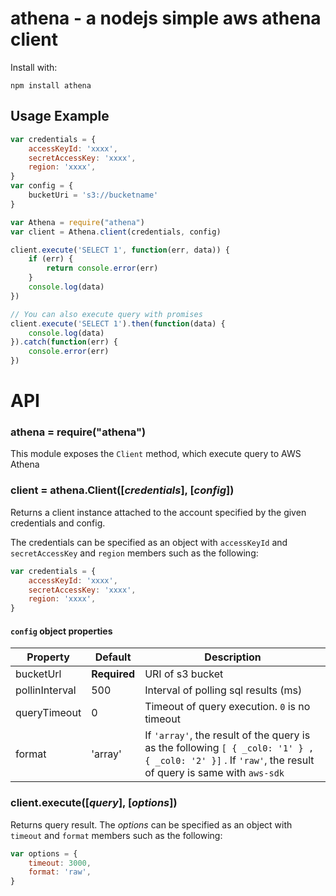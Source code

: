 athena - a nodejs simple aws athena client
===========================
Install with:

    npm install athena

## Usage Example

```js
var credentials = {
    accessKeyId: 'xxxx',
    secretAccessKey: 'xxxx',
    region: 'xxxx',
}
var config = {
    bucketUri = 's3://bucketname'
}

var Athena = require("athena")
var client = Athena.client(credentials, config)

client.execute('SELECT 1', function(err, data)) {
    if (err) {
        return console.error(err)
    }
    console.log(data)
})

// You can also execute query with promises
client.execute('SELECT 1').then(function(data) {
    console.log(data)
}).catch(function(err) {
    console.error(err)
})
```

# API
### athena = require("athena")
This module exposes the `Client` method, which execute query to AWS Athena

### client = athena.Client([_credentials_], [_config_])
Returns a client instance attached to the account specified by the given credentials and config.

The credentials can be specified as an object with `accessKeyId` and `secretAccessKey` and `region` members  such as the following:

```javascript
var credentials = {
    accessKeyId: 'xxxx',
    secretAccessKey: 'xxxx',
    region: 'xxxx',
}
```

#### `config` object properties
| Property  | Default   | Description |
|-----------|-----------|-------------|
| bucketUrl      | __Required__ | URI of s3 bucket|
| pollinInterval      | 500  |  Interval of polling sql results (ms) |
| queryTimeout      | 0      | Timeout of query execution.  `0` is no timeout |
| format | 'array' | If `'array'`, the result of the query is as the following `[ { _col0: '1' } , { _col0: '2' }]` . If `'raw'`,  the  result of query is same with `aws-sdk`  |

### client.execute([_query_], [_options_])
Returns query result. The _options_ can be specified as an object with `timeout` and `format` members  such as the following:

```javascript
var options = {
    timeout: 3000,
    format: 'raw',
}
```